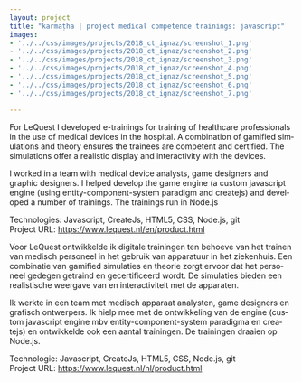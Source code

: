 ```yaml
---
layout: project
title: "karmaṭha | project medical competence trainings: javascript"
images: 
- '../../css/images/projects/2018_ct_ignaz/screenshot_1.png'
- '../../css/images/projects/2018_ct_ignaz/screenshot_2.png'
- '../../css/images/projects/2018_ct_ignaz/screenshot_3.png'
- '../../css/images/projects/2018_ct_ignaz/screenshot_4.png'
- '../../css/images/projects/2018_ct_ignaz/screenshot_5.png'
- '../../css/images/projects/2018_ct_ignaz/screenshot_6.png'
- '../../css/images/projects/2018_ct_ignaz/screenshot_7.png'

---
```

<section class="content-block">
  <div class="multi-lang-block">
    <div lang="en">
        <p>
            For LeQuest I developed e-trainings for training of healthcare professionals in the use of medical devices in the hospital. A combination of gamified simulations and theory ensures the trainees are competent and certified. The simulations offer a realistic display and interactivity with the devices.
        </p>
        <p>
            I worked in a team with medical device analysts, game designers and graphic designers. I helped develop the game engine (a custom javascript engine (using entity-component-system paradigm and createjs) and developed a number of trainings. The trainings run in Node.js
        </p> 
        <p>
            Technologies: Javascript, CreateJs, HTML5, CSS, Node.js, git
            <br>
            Project URL: <a href="https://www.lequest.nl/en/product.html">https://www.lequest.nl/en/product.html</a>
        </p>
    </div>
    <div lang="nl">
       <p>
            Voor LeQuest ontwikkelde ik digitale trainingen ten behoeve van het trainen van medisch personeel in het gebruik van apparatuur in het ziekenhuis. Een combinatie van gamified simulaties en theorie zorgt ervoor dat het personeel gedegen getraind en gecertificeerd wordt. De simulaties bieden een realistische weergave van en interactiviteit met de apparaten.
        </p>
        <p>
            Ik werkte in een team met medisch apparaat analysten, game designers en grafisch ontwerpers. Ik hielp mee met de ontwikkeling van de engine (custom javascript engine mbv entity-component-system paradigma en createjs) en ontwikkelde ook een aantal trainingen. De trainingen draaien op Node.js.
        </p> 
        <p>
            Technologie: Javascript, CreateJs, HTML5, CSS, Node.js, git
            <br>
            Project URL: <a href="https://www.lequest.nl/nl/product.html">https://www.lequest.nl/nl/product.html</a>
        </p>
    </div>
    </div>
</section>
